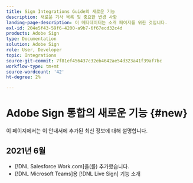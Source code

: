```yaml
---
title: Sign Integrations Guide의 새로운 기능
description: 새로운 기사 목록 및 중요한 변경 사항
landing-page-description: 이 메타데이터는 소개 페이지를 위한 것입니다.
exl-id: 204e5f43-59f6-4200-a9b7-6f67ecd32c4d
products: Adobe Sign
type: Documentation
solution: Adobe Sign
role: User, Developer
topic: Integrations
source-git-commit: 7f81ef456437c32eb4642ae54d323a41f39af7bc
workflow-type: tm+mt
source-wordcount: '42'
ht-degree: 2%

---
```


# Adobe Sign 통합의 새로운 기능 {#new}

이 페이지에서는 이 안내서에 추가된 최신 정보에 대해 설명합니다.

## 2021년 6월

* [!DNL Salesforce Work.com]을(를) 추가했습니다.
* [!DNL Microsoft Teams]용 [!DNL Live Sign] 기능 소개


